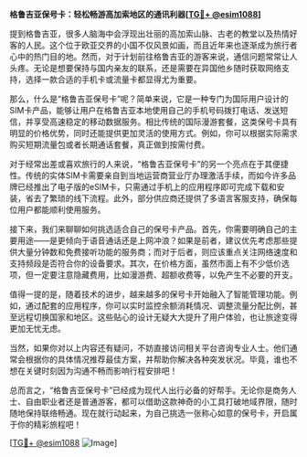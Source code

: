 **格鲁吉亚保号卡：轻松畅游高加索地区的通讯利器[[TG💪+ @esim1088](https://t.me/s/esim1088)]**

提到格鲁吉亚，很多人脑海中会浮现出壮丽的高加索山脉、古老的教堂以及热情好客的人民。这个位于欧亚交界的小国不仅风景如画，而且近年来也逐渐成为旅行者心中的热门目的地。然而，对于计划前往格鲁吉亚的游客来说，通信问题常常让人头疼。无论是想要保持与国内亲友的联系，还是需要在异国他乡随时获取网络支持，选择一款合适的手机卡或流量卡都显得尤为重要。

那么，什么是“格鲁吉亚保号卡”呢？简单来说，它是一种专门为国际用户设计的SIM卡产品，能够让用户在格鲁吉亚本地使用自己的手机号码拨打电话、发送短信，并享受高速稳定的移动数据服务。相比传统的国际漫游套餐，这类保号卡具有明显的价格优势，同时还能提供更加灵活的使用方式。例如，你可以根据实际需求购买短期流量包或者长期通话套餐，真正做到按需付费。

对于经常出差或喜欢旅行的人来说，“格鲁吉亚保号卡”的另一个亮点在于其便捷性。传统的实体SIM卡需要亲自到当地运营商营业厅办理激活手续，而如今许多品牌已经推出了电子版的eSIM卡，只需通过手机上的应用程序即可完成下载和安装，省去了繁琐的线下流程。此外，部分供应商还提供了多语言客服支持，确保每位用户都能顺利使用服务。

接下来，我们来聊聊如何挑选适合自己的保号卡产品。首先，你需要明确自己的主要用途——是更倾向于语音通话还是上网冲浪？如果是前者，建议优先考虑那些提供大量分钟数和免费接听功能的服务商；而对于后者，则应该重点关注网络速度和支持频段是否符合你的设备要求。其次，在价格方面，虽然市面上有不少低价选项，但一定要注意隐藏费用，比如漫游费、超额收费等，以免产生不必要的开支。

值得一提的是，随着技术的进步，越来越多的保号卡开始融入了智能管理功能。例如，通过配套的应用程序，你可以实时监控余额消耗情况、调整流量分配比例，甚至远程切换国家和地区。这些贴心的设计无疑大大提升了用户体验，也让旅途变得更加无忧无虑。

当然，如果你对以上内容还有疑问，不妨直接访问相关平台咨询专业人士。他们通常会根据你的具体情况推荐最佳方案，并帮助你解决各种突发状况。毕竟，谁也不想在关键时刻因为沟通不畅而影响行程安排吧！

总而言之，“格鲁吉亚保号卡”已经成为现代人出行必备的好帮手。无论你是商务人士、自由职业者还是普通游客，都可以借助这款神奇的小工具打破地域界限，随时随地保持联络畅通。现在就行动起来，为自己挑选一张称心如意的保号卡，开启属于你的精彩旅程吧！

[[TG💪+ @esim1088](https://t.me/s/esim1088) ![Image](https://i.postimg.cc/4NQfJmqS/Snipaste-2025-05-13-00-14-12.png)]